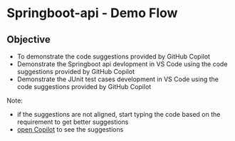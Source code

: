 # Springboot-api - Demo Flow
## Objective
- To demonstrate the code suggestions provided by GitHub Copilot
- Demonstrate the Springboot api devlopment in VS Code using the code suggestions provided by GitHub Copilot
- Demonstrate the JUnit test cases development in VS Code using the code suggestions provided by GitHub Copilot

Note:
- if the suggestions are not aligned, start typing the code based on the requirement to get better suggestions
- [open Copilot](https://docs.github.com/en/copilot/getting-started-with-github-copilot/getting-started-with-github-copilot-in-visual-studio-code#seeing-multiple-suggestions-in-a-new-tab) to see the suggestions
